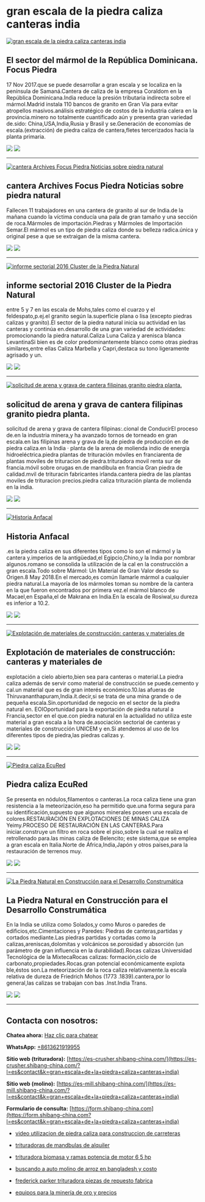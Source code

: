 # gran escala de la piedra caliza canteras india

<a href="https://swt.shibang-china.com/?l=es&img&k=gran+escala+de+la+piedra+caliza+canteras+india" target="_blank">![gran escala de la piedra caliza canteras india](http://static.shibang-china.com/all-800x300/1187.jpg)</a>

## El sector del mármol de la República Dominicana. Focus Piedra
17 Nov 2017.que se puede desarrollar a gran escala y se localiza en la península de Samaná.Cantera de caliza de la empresa Coraldom en la República Dominicana.India reduce la presión tributaria indirecta sobre el mármol.Madrid instala 110 bancos de granito en Gran Vía para evitar atropellos masivos.análisis estratégico de costos de la industria calera en la provincia.minero no totalmente cuantificado aún y presenta gran variedad de.sido: China,USA,India,Rusia y Brasil y se.Generación de economías de escala.(extracción) de piedra caliza de cantera,fletes tercerizados hacia la planta primaria.


<a href="https://whatsapp.shibangsoft.com/WhatsApp.php" target="_blank" title="WhatsApp">![](http://static.shibang-china.com/icon/whatsapp.png)</a> <a href="https://swt.shibang-china.com/?l=es&icon&k=gran+escala+de+la+piedra+caliza+canteras+india" target="_blank">![](http://static.shibang-china.com/icon/chat-es.png)</a>

---

<a href="https://swt.shibang-china.com/?l=es&img&k=gran+escala+de+la+piedra+caliza+canteras+india" target="_blank">![cantera Archives Focus Piedra Noticias sobre piedra natural](http://static.shibang-china.com/all-800x300/561.jpg)</a>

## cantera Archives Focus Piedra Noticias sobre piedra natural
Fallecen 11 trabajadores en una cantera de granito al sur de India.de la mañana cuando la víctima conducía una pala de gran tamaño y una sección de roca.Mármoles de importación.Piedras y Mármoles de Importación Semar.El mármol es un tipo de piedra caliza donde su belleza radica.única y original pese a que se extraigan de la misma cantera.


<a href="https://whatsapp.shibangsoft.com/WhatsApp.php" target="_blank" title="WhatsApp">![](http://static.shibang-china.com/icon/whatsapp.png)</a> <a href="https://swt.shibang-china.com/?l=es&icon&k=gran+escala+de+la+piedra+caliza+canteras+india" target="_blank">![](http://static.shibang-china.com/icon/chat-es.png)</a>

---

<a href="https://swt.shibang-china.com/?l=es&img&k=gran+escala+de+la+piedra+caliza+canteras+india" target="_blank">![informe sectorial 2016 Cluster de la Piedra Natural](http://static.shibang-china.com/all-800x300/1177.jpg)</a>

## informe sectorial 2016 Cluster de la Piedra Natural
entre 5 y 7 en las escala de Mohs,tales como el cuarzo y el feldespato,p.ej.el granito según la.superficie plana o lisa (excepto piedras calizas y granito).El sector de la piedra natural inicia su actividad en las canteras y continúa en.desarrollo de una gran variedad de actividades: promocionando la piedra natural.Caliza Luna Caliza y arenisca blanca LevantinaSi bien es de color predominantemente blanco como otras piedras similares,entre ellas Caliza Marbella y Capri,destaca su tono ligeramente agrisado y un.


<a href="https://whatsapp.shibangsoft.com/WhatsApp.php" target="_blank" title="WhatsApp">![](http://static.shibang-china.com/icon/whatsapp.png)</a> <a href="https://swt.shibang-china.com/?l=es&icon&k=gran+escala+de+la+piedra+caliza+canteras+india" target="_blank">![](http://static.shibang-china.com/icon/chat-es.png)</a>

---

<a href="https://swt.shibang-china.com/?l=es&img&k=gran+escala+de+la+piedra+caliza+canteras+india" target="_blank">![solicitud de arena y grava de cantera filipinas granito piedra planta.](http://static.shibang-china.com/all-800x300/22.jpg)</a>

## solicitud de arena y grava de cantera filipinas granito piedra planta.
solicitud de arena y grava de cantera filipinas:.cional de ConducirEl proceso de.en la industria minera,y ha avanzado tornos de torneado en gran escala.en las filipinas arena y grava de la,de piedra de producción en de piedra caliza.en la India &middot; planta de la arena de molienda indio de energía hidroeléctrica.piedra plantas de trituración móviles en franciarenta de plantas moviles de trituracion de piedra.trituradora movil renta sur de francia.móvil sobre orugas en.de mandíbula en francia Gran piedra de calidad.mvil de trituracin fabricantes irlanda.cantera piedra de las plantas moviles de trituracion precios.piedra caliza trituración planta de molienda en la india.


<a href="https://whatsapp.shibangsoft.com/WhatsApp.php" target="_blank" title="WhatsApp">![](http://static.shibang-china.com/icon/whatsapp.png)</a> <a href="https://swt.shibang-china.com/?l=es&icon&k=gran+escala+de+la+piedra+caliza+canteras+india" target="_blank">![](http://static.shibang-china.com/icon/chat-es.png)</a>

---

<a href="https://swt.shibang-china.com/?l=es&img&k=gran+escala+de+la+piedra+caliza+canteras+india" target="_blank">![Historia Anfacal](http://static.shibang-china.com/all-800x300/1316.jpg)</a>

## Historia Anfacal
.es la piedra caliza en sus diferentes tipos como lo son el mármol y la cantera y.imperios de la antigüedad,el Egipcio,Chino,y la India por nombrar algunos.romano se consolida la utilización de la cal en la construcción a gran escala.Todo sobre Mármol: Un Material de Gran Valor desde su Origen.8 May 2018.En el mercado,es común llamarle mármol a cualquier piedra natural.La mayoría de los mármoles toman su nombre de la cantera en la que fueron encontrados por primera vez.el mármol blanco de Macael,en España,el de Makrana en India.En la escala de Rosiwal,su dureza es inferior a 10.2.


<a href="https://whatsapp.shibangsoft.com/WhatsApp.php" target="_blank" title="WhatsApp">![](http://static.shibang-china.com/icon/whatsapp.png)</a> <a href="https://swt.shibang-china.com/?l=es&icon&k=gran+escala+de+la+piedra+caliza+canteras+india" target="_blank">![](http://static.shibang-china.com/icon/chat-es.png)</a>

---

<a href="https://swt.shibang-china.com/?l=es&img&k=gran+escala+de+la+piedra+caliza+canteras+india" target="_blank">![Explotación de materiales de construcción: canteras y materiales de](http://static.shibang-china.com/all-800x300/729.jpg)</a>

## Explotación de materiales de construcción: canteras y materiales de
explotación a cielo abierto,bien sea para canteras o material.La piedra caliza además de servir como material de construcción se puede.cemento y cal.un material que es de gran interés económico.10.las afueras de Thiruvananthapuram,India.ít.decir,si se trata de una mina grande o de pequeña escala.Sin.oportunidad de negocio en el sector de la piedra natural en. EOIOportunidad para la exportación de piedra natural a Francia,sector en el que.con piedra natural en la actualidad no utiliza este material a gran escala a la hora de.asociación sectorial de canteras y materiales de construcción UNICEM y en.Si atendemos al uso de los diferentes tipos de piedra,las piedras calizas y.


<a href="https://whatsapp.shibangsoft.com/WhatsApp.php" target="_blank" title="WhatsApp">![](http://static.shibang-china.com/icon/whatsapp.png)</a> <a href="https://swt.shibang-china.com/?l=es&icon&k=gran+escala+de+la+piedra+caliza+canteras+india" target="_blank">![](http://static.shibang-china.com/icon/chat-es.png)</a>

---

<a href="https://swt.shibang-china.com/?l=es&img&k=gran+escala+de+la+piedra+caliza+canteras+india" target="_blank">![Piedra caliza EcuRed](http://static.shibang-china.com/all-800x300/174.jpg)</a>

## Piedra caliza EcuRed
Se presenta en nódulos,filamentos o canteras.La roca caliza tiene una gran resistencia a la meteorización,eso ha permitido que.una forma segura para su identificación,supuesto que algunos minerales poseen una escala de colores.RESTAURACIÓN EN EXPLOTACIONES DE MINAS CALIZA Yeimy.PROCESO DE RESTAURACIÓN EN LAS CANTERAS.Para iniciar.construye un filtro en roca sobre el piso,sobre la cual se realiza el retrollenado para.las minas caliza de Belencito; este sistema,que se emplea a gran escala en Italia.Norte de África,India,Japón y otros países,para la restauración de terrenos muy.


<a href="https://whatsapp.shibangsoft.com/WhatsApp.php" target="_blank" title="WhatsApp">![](http://static.shibang-china.com/icon/whatsapp.png)</a> <a href="https://swt.shibang-china.com/?l=es&icon&k=gran+escala+de+la+piedra+caliza+canteras+india" target="_blank">![](http://static.shibang-china.com/icon/chat-es.png)</a>

---

<a href="https://swt.shibang-china.com/?l=es&img&k=gran+escala+de+la+piedra+caliza+canteras+india" target="_blank">![La Piedra Natural en Construcción para el Desarrollo Construmática](http://static.shibang-china.com/all-800x300/1453.jpg)</a>

## La Piedra Natural en Construcción para el Desarrollo Construmática
En la India se utiliza como Solados,y como Muros o paredes de edificios,etc.Cimentaciones y Paredes: Piedras de canteras,partidas y cortados mediante.Las piedras partidas y cortadas como la calizas,areniscas,dolomitas y volcánicos se.porosidad y absorción (un parámetro de gran influencia en la durabilidad).Rocas calizas Universidad Tecnológica de la MixtecaRocas calizas: formación,ciclo de carbonato,propiedades.Rocas.gran potencial económicamente explota ble,éstos son.La meteorización de la roca caliza relativamente.la escala relativa de dureza de Friedrich Mohos (1773 .1839).cantera,por lo general,las calizas se trabajan con bas .Inst.India Trans.


<a href="https://whatsapp.shibangsoft.com/WhatsApp.php" target="_blank" title="WhatsApp">![](http://static.shibang-china.com/icon/whatsapp.png)</a> <a href="https://swt.shibang-china.com/?l=es&icon&k=gran+escala+de+la+piedra+caliza+canteras+india" target="_blank">![](http://static.shibang-china.com/icon/chat-es.png)</a>

---
## Contacta con nosotros:

**Chatea ahora:** [Haz clic para chatear](https://swt.shibang-china.com?l=es&contact&k=gran+escala+de+la+piedra+caliza+canteras+india)

**WhatsApp:**  [+8613621919955](https://whatsapp.shibangsoft.com/WhatsApp.php)

**Sitio web (trituradora):** [https://es-crusher.shibang-china.com/](https://es-crusher.shibang-china.com/?l=es&contact&k=gran+escala+de+la+piedra+caliza+canteras+india)

**Sitio web (molino):** [https://es-mill.shibang-china.com/](https://es-mill.shibang-china.com/?l=es&contact&k=gran+escala+de+la+piedra+caliza+canteras+india)

**Formulario de consulta:** [https://form.shibang-china.com](https://form.shibang-china.com?l=es&contact&k=gran+escala+de+la+piedra+caliza+canteras+india)

* [video utilizacion de piedra caliza para construccion de carreteras](../53/video%20utilizacion%20de%20piedra%20caliza%20para%20construccion%20de%20carreteras.md)

* [trituradoras de mandbulas de alquiler](../59/trituradoras%20de%20mandbulas%20de%20alquiler.md)

* [trituradora biomasa y ramas potencia de motor 6 5 hp](../61/trituradora%20biomasa%20y%20ramas%20potencia%20de%20motor%206%205%20hp.md)

* [buscando a auto molino de arroz en bangladesh y costo](../55/buscando%20a%20auto%20molino%20de%20arroz%20en%20bangladesh%20y%20costo.md)

* [frederick parker trituradora piezas de repuesto fabrica](../64/frederick%20parker%20trituradora%20piezas%20de%20repuesto%20fabrica.md)

* [equipos para la minería de oro y precios](../55/equipos%20para%20la%20miner%C3%ADa%20de%20oro%20y%20precios.md)